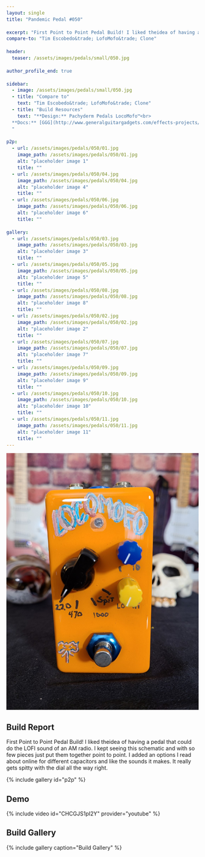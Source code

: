 ```yaml
---
layout: single
title: "Pandemic Pedal #050"

excerpt: "First Point to Point Pedal Build! I liked theidea of having a pedal that could do the LOFI sound of an AM radio. I kept seeing this schematic and with so few pieces just put them together point to point. I added an options I read about online for different capacitors and like the sounds it makes. It really gets spitty dial all the way right."
compare-to: "Tim Escobedo&trade; LofoMofo&trade; Clone"

header:
  teaser: /assets/images/pedals/small/050.jpg

author_profile_end: true

sidebar:
  - image: /assets/images/pedals/small/050.jpg
  - title: "Compare to"
    text: "Tim Escobedo&trade; LofoMofo&trade; Clone"
  - title: "Build Resources"
    text: "**Design:** Pachyderm Pedals LocoMofo™<br>
  **Docs:** [GGG](http://www.generalguitargadgets.com/effects-projects/filters-other/lofo/)
  "

p2p:
  - url: /assets/images/pedals/050/01.jpg
    image_path: /assets/images/pedals/050/01.jpg
    alt: "placeholder image 1"
    title: ""
  - url: /assets/images/pedals/050/04.jpg
    image_path: /assets/images/pedals/050/04.jpg
    alt: "placeholder image 4"
    title: ""
  - url: /assets/images/pedals/050/06.jpg
    image_path: /assets/images/pedals/050/06.jpg
    alt: "placeholder image 6"
    title: ""

gallery:
  - url: /assets/images/pedals/050/03.jpg
    image_path: /assets/images/pedals/050/03.jpg
    alt: "placeholder image 3"
    title: ""
  - url: /assets/images/pedals/050/05.jpg
    image_path: /assets/images/pedals/050/05.jpg
    alt: "placeholder image 5"
    title: ""
  - url: /assets/images/pedals/050/08.jpg
    image_path: /assets/images/pedals/050/08.jpg
    alt: "placeholder image 8"
    title: ""
  - url: /assets/images/pedals/050/02.jpg
    image_path: /assets/images/pedals/050/02.jpg
    alt: "placeholder image 2"
    title: ""
  - url: /assets/images/pedals/050/07.jpg
    image_path: /assets/images/pedals/050/07.jpg
    alt: "placeholder image 7"
    title: ""
  - url: /assets/images/pedals/050/09.jpg
    image_path: /assets/images/pedals/050/09.jpg
    alt: "placeholder image 9"
    title: ""
  - url: /assets/images/pedals/050/10.jpg
    image_path: /assets/images/pedals/050/10.jpg
    alt: "placeholder image 10"
    title: ""
  - url: /assets/images/pedals/050/11.jpg
    image_path: /assets/images/pedals/050/11.jpg
    alt: "placeholder image 11"
    title: ""
---
```


![header](/assets/images/pedals/050.jpg)

## Build Report ##

First Point to Point Pedal Build! I liked theidea of having a pedal that could do the LOFI sound of an AM radio. I kept seeing this schematic and with so few pieces just put them together point to point. I added an options I read about online for different capacitors and like the sounds it makes. It really gets spitty with the dial all the way right.

{% include gallery id="p2p" %}

## Demo ##

{% include video id="CHCGJS1pI2Y" provider="youtube" %}

## Build Gallery ##
{% include gallery caption="Build Gallery" %}